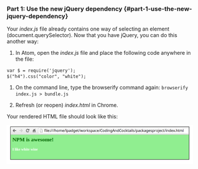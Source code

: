 ### Part 1: Use the new jQuery dependency {#part-1-use-the-new-jquery-dependency}

Your _index.js_ file already contains one way of selecting an element (document.querySelector). Now that you have jQuery, you can do this another way:

1.  In Atom, open the _index.js_ file and place the following code anywhere in the file:

  ```
  var $ = require('jquery');
  $("h4").css("color", "white");
  ```

1.  On the command line, type the browserify command again: `browserify index.js > bundle.js`

2.  Refresh (or reopen) _index.html_ in Chrome.

Your rendered HTML file should look like this:

![](../images/17.png)

